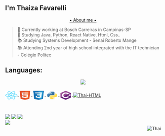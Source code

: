 
## I'm Thaiza Favarelli
<p align="center">
 <a href="https://favarellit.web.app/">• About me •</a>
</p>

>🔭 Currently working at Bosch Carreiras in Campinas-SP <br>
>🌱 Studying Java, Python, React Native, Html, Css.. <br>
>📚 Studying Systems Development - Senai Roberto Mange <br>
>📚 Attending 2nd year of high school integrated with the IT technician - Colégio Politec <br>

## Languages:
<div align="center">
  <a href="https://github.com/Itstf">
  
  <img height="160em" src="https://github-readme-stats.vercel.app/api/top-langs/?username=Itstf&layout=compact&langs_count=7&theme=swift"/>
</div>
  
<div> <br>
  <img align="center" alt="Thai-React" height="30" width="40" src="https://raw.githubusercontent.com/devicons/devicon/master/icons/react/react-original.svg">
  <img align="center" alt="Thai-HTML" height="30" width="40" src="https://raw.githubusercontent.com/devicons/devicon/master/icons/html5/html5-original.svg">
  <img align="center" alt="Thai-CSS" height="30" width="40" src="https://raw.githubusercontent.com/devicons/devicon/master/icons/css3/css3-original.svg">
  <img align="center" alt="Thai-Python" height="30" width="40" src="https://raw.githubusercontent.com/devicons/devicon/master/icons/python/python-original.svg">
  <img align="center" alt="Thai-Csharp" height="30" width="40" src="https://raw.githubusercontent.com/devicons/devicon/master/icons/csharp/csharp-original.svg">
  <img align="center" alt="Thai-HTML" height="30" width="40" src="https://cdn.jsdelivr.net/gh/devicons/devicon/icons/java/java-original.svg"> 
</div>
  
  ##
  
<div style="display: inline_block"><br> 
   <a href="https://www.instagram.com/tfavarelli/" target="_blank"><img src="https://img.shields.io/badge/-Instagram-%23E4405F?style=for-the-badge&logo=instagram&logoColor=white" target="_blank"></a>
  <a href="https://www.linkedin.com/in/thaiza-favarelli-da-silva-082978220/" target="_blank"><img src="https://img.shields.io/badge/-LinkedIn-%230077B5?style=for-the-badge&logo=linkedin&logoColor=white" target="_blank"></a> 
  <img src="http://img.shields.io/static/v1?label=STATUS&message=EM%20DESENVOLVIMENTO&color=GREEN&style=for-the-badge"/> <br>
  <a href="https://github.com/Itstf" target="_blank"><img src="https://img.shields.io/badge/-Github-000?style=flat-square&logo=Github&logoColor=white&link=https://github.com/fagnerpsantos" target="_blank"></a> </div>
 <img align="right" alt="Thai" src="https://media.discordapp.net/attachments/932122930643623987/968546727378452570/1650989968976.gif">
